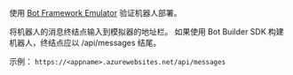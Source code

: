 使用 [Bot Framework Emulator](~/bot-service-debug-emulator.md) 验证机器人部署。 

将机器人的消息终结点输入到模拟器的地址栏。 如果使用 Bot Builder SDK 构建机器人，终结点应以 /api/messages 结尾。

示例： `https://<appname>.azurewebsites.net/api/messages`
